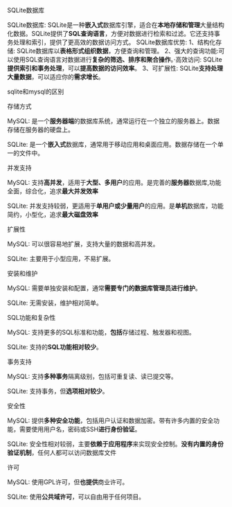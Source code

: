 SQLite数据库

SQLite数据库: SQLite是一种**嵌入式**数据库引擎，适合在**本地存储和管理**大量结构化数据。SQLite提供了**SQL查询语言**，方便对数据进行检索和过滤。它还支持事务处理和索引，提供了更高效的数据访问方式。 SQLite数据库优势: 1、结构化存储: SQLite数据库以**表格形式组织数据**，方便查询和管理。 2、强大的查询功能:可以使用SQL查询语言对数据进行**复杂的筛选、排序和聚合操作**。·高效访问: SQLite**提供索引和事务处理**，可以**提高数据的访问效率**。 3、可扩展性: SQLite**支持处理大量数据**，可以适应你的**需求增长**。



sqlite和mysql的区别

存储方式

MySQL: 是一个**服务器端**的数据库系统，通常运行在一个独立的服务器上。数据存储在服务器的硬盘上。

 SQLite: 是一个**嵌入式**数据库，通常用于移动应用和桌面应用。数据存储在一个单一的文件中。

并发支持

MySQL: 支持**高并发**，适用于**大型、多用户**的应用。是完善的**服务器**数据库,功能全面，综合化，追求**最大并发效率**

SQLite: 并发支持较弱，更适用于**单用户或少量用户**的应用。是**单机**数据库，功能简约，小型化，追求**最大磁盘效率**

扩展性

MySQL: 可以很容易地扩展，支持大量的数据和高并发。 

SQLite: 主要用于小型应用，不易扩展。

安装和维护

MySQL: 需要单独安装和配置，通常**需要专门的数据库管理员进行维护**。 

SQLite: 无需安装，维护相对简单。

SQL功能和复杂性

MySQL: 支持更多的SQL标准和功能，**包括**存储过程、触发器和视图。

SQLite: 支持的**SQL功能相对较少**。

事务支持

MySQL: 支持**多种事务**隔离级别，包括可重复读、读已提交等。 

SQLite: 支持事务，但**选项相对较少**。

安全性

MySQL: 提供**多种安全功能**，包括用户认证和数据加密。带有许多内置的安全功能，需要使用用户名，密码或SSH**进行身份验证**。 

SQLite: 安全性相对较弱，主要**依赖于应用程序**来实现安全控制。**没有内置的身份验证机制**，任何人都可以访问数据库文件

许可

MySQL: 使用GPL许可，但**也提供**商业许可。 

SQLite: 使用**公共域许可**，可以自由用于任何项目。
